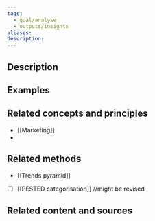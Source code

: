 ```yaml
---
tags:
  - goal/analyse
  - outputs/insights
aliases: 
description:
---
```


## Description


## Examples 


## Related concepts and principles
- [[Marketing]]
- 

## Related methods
- [[Trends pyramid]]
- [ ] [[PESTED categorisation]] //might be revised

## Related content and sources
